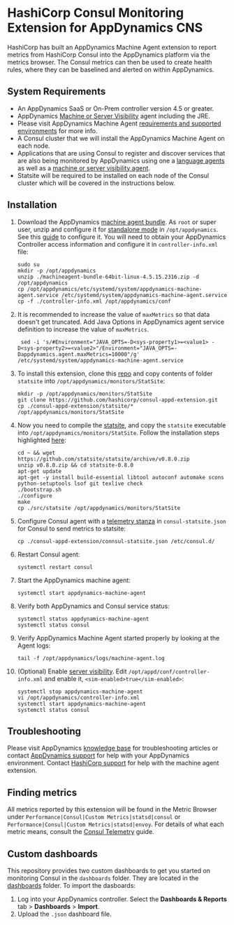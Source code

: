 # HashiCorp Consul Monitoring Extension for AppDynamics CNS
HashiCorp has built an AppDynamics Machine Agent extension to report metrics from HashiCorp Consul into the AppDynamics platform via the metrics browser.  The Consul metrics can then be used to create health rules, where they can be baselined and alerted on within AppDynamics.

## System Requirements
- An AppDynamics SaaS or On-Prem controller version 4.5 or greater. 
- AppDynamics [Machine or Server Visibility] agent including the JRE. 
- Please visit AppDynamics Machine Agent [requirements and supported environments] for more info.
- A Consul cluster that we will install the AppDynamics Machine Agent on each node. 
- Applications that are using Consul to register and discover services that are also being monitored by AppDynamics using one a [language agents] as well as a [machine or server visibility agent].
- Statsite will be required to be installed on each node of the Consul cluster which will be covered in the instructions below. 


## Installation

 1. Download the AppDynamics [machine agent bundle]. As `root` or super user, unzip and configure it for [standalone mode] in `/opt/appdynamics`. See this [guide] to configure it. You will need to obtain your AppDynamics Controller access information and configure it in `controller-info.xml` file:

        sudo su
        mkdir -p /opt/appdynamics
        unzip ./machineagent-bundle-64bit-linux-4.5.15.2316.zip -d /opt/appdynamics
        cp /opt/appdynamics/etc/systemd/system/appdynamics-machine-agent.service /etc/systemd/system/appdynamics-machine-agent.service
        cp -f ./controller-info.xml /opt/appdynamics/conf

 2. It is recommended to increase the value of `maxMetrics` so that data doesn't get truncated. Add Java Options in AppDynamics agent service definition to increase the value of `maxMetrics`.
 
         sed -i 's/#Environment="JAVA_OPTS=-D<sys-property1>=<value1> -D<sys-property2>=<value2>"/Environment="JAVA_OPTS=-Dappdynamics.agent.maxMetrics=10000"/g' /etc/systemd/system/appdynamics-machine-agent.service
 
 3. To install this extension, clone this [repo] and copy contents of folder `statsite` into `/opt/appdynamics/monitors/StatSite`:
 
        mkdir -p /opt/appdynamics/monitors/StatSite
        git clone https://github.com/hashicorp/consul-appd-extension.git
        cp ./consul-appd-extension/statsite/* /opt/appdynamics/monitors/StatSite

 4. Now you need to compile the [statsite], and copy the `statsite` executable into `/opt/appdynamics/monitors/StatSite`. Follow the installation steps highlighted [here]:
 
        cd ~ && wget https://github.com/statsite/statsite/archive/v0.8.0.zip
        unzip v0.8.0.zip && cd statsite-0.8.0
        apt-get update
        apt-get -y install build-essential libtool autoconf automake scons python-setuptools lsof git texlive check
        ./bootstrap.sh
        ./configure
        make
        cp ./src/statsite /opt/appdynamics/monitors/StatSite

 5. Configure Consul agent with a [telemetry stanza] in `consul-statsite.json` for Consul to send metrics to statsite:

        cp ./consul-appd-extension/connsul-statsite.json /etc/consul.d/

 6. Restart Consul agent:

        systemctl restart consul

 7. Start the AppDynamics machine agent:
 
        systemctl start appdynamics-machine-agent

 8. Verify both AppDynamics and Consul service status:
       
        systemctl status appdynamics-machine-agent
        systemctl status consul

 9. Verify AppDynamics Machine Agent started properly by looking at the Agent logs:
       
        tail -f /opt/appdynamics/logs/machine-agent.log

 10. (Optional) Enable [server visibility]. Edit `/opt/appd/conf/controller-info.xml` and enable it, `<sim-enabled>true</sim-enabled>`:
       
       ```
       systemctl stop appdynamics-machine-agent
       vi /opt/appdynamics/controller-info.xml
       systemctl start appdynamics-machine-agent
       systemctl status consul
       ```


## Troubleshooting
Please visit AppDynamics [knowledge base] for troubleshooting articles or contact [AppDynamics support] for help with your AppDynamics environment. Contact [HashiCorp support] for help with the machine agent extension.

## Finding metrics
All metrics reported by this extension will be found in the Metric Browser under `Performance|Consul|Custom Metrics|statsd|consul` or `Performance|Consul|Custom Metrics|statsd|envoy`. For details of what each metric means, consult the [Consul Telemetry] guide.

## Custom dashboards
This repository provides two custom dashboards to get you started on monitoring Consul in the `dashboards` folder. They are located in the [dashboards] folder. To import the dasboards:

 1. Log into your AppDynamics controller. Select the **Dashboards & Reports** tab > **Dashboards** > **Import**.
 2. Upload the  `.json` dashboard file.
  

[requirements and supported environments]: https://docs.appdynamics.com/display/PRO45/Standalone+Machine+Agent+Requirements+and+Supported+Environments
[Machine or Server Visibility]: https://docs.appdynamics.com/display/PRO45/Infrastructure+Visibility
[language agents]: https://docs.appdynamics.com/display/PRO45/Install+App+Server+Agents
[machine or server visibility agent]: https://docs.appdynamics.com/display/PRO45/Infrastructure+Visibility
[machine agent bundle]: https://download.appdynamics.com/download/#version=&apm=machine&os=&platform_admin_os=&appdynamics_cluster_os=&events=&eum=&page=1
[guide]: https://docs.appdynamics.com/display/PRO45/Linux+Install+Using+ZIP+with+Bundled+JRE
[repo]: https://github.com/hashicorp/consul-appd-extension
[standalone mode]: https://docs.appdynamics.com/display/PRO45/Configure+the+Standalone+Machine+Agent
[telemetry stanza]: https://www.consul.io/docs/agent/options.html#telemetry
[server visibility]: https://docs.appdynamics.com/display/PRO45/Enable+Server+Visibility
[consul telemetry]: https://www.consul.io/docs/agent/telemetry.html
[statsite]: https://github.com/statsite/statsite
[here]: https://github.com/statsite/statsite/blob/master/INSTALL.md
[knowledge base]: https://community.appdynamics.com/t5/Knowledge-Base/tkb-p/knowledge-base
[AppDynamics support]: https://www.appdynamics.com/support/
[HashiCorp support]: https://support.hashicorp.com/hc/en-us
[dashboards]: https://github.com/hashicorp/consul-appd-extension/tree/master/dashboards

